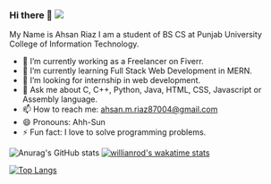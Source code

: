 ### Hi there 👋 ![](https://komarev.com/ghpvc/?username=AhsanRiaz9)

My Name is Ahsan Riaz
I am a student of BS CS at Punjab University College of Information Technology.
- 🔭 I’m currently working as a Freelancer on Fiverr.
- 🌱 I’m currently learning Full Stack Web Development in MERN.
- 🤔 I’m looking for internship in web development.
- 💬 Ask me about C, C++, Python, Java, HTML, CSS, Javascript or Assembly language.
- 📫 How to reach me: ahsan.m.riaz87004@gmail.com
- 😄 Pronouns: Ahh-Sun
- ⚡ Fun fact: I love to solve programming problems.

![Anurag's GitHub stats](https://github-readme-stats.vercel.app/api?username=ahsanriaz9&show_icons=true&theme=radical) [![willianrod's wakatime stats](https://github-readme-stats.vercel.app/api/wakatime?ahsanriaz9)](https://github.com/anuraghazra/github-readme-stats) 

[![Top Langs](https://github-readme-stats.vercel.app/api/top-langs/?username=ahsanriaz9&layout=compact&langs_count=12)](https://github.com/anuraghazra/github-readme-stats)




